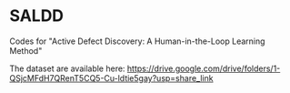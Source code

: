 # SALDD
Codes for "Active Defect Discovery: A Human-in-the-Loop Learning Method"

The dataset are available here: https://drive.google.com/drive/folders/1-QSjcMFdH7QRenT5CQ5-Cu-ldtie5gay?usp=share_link
